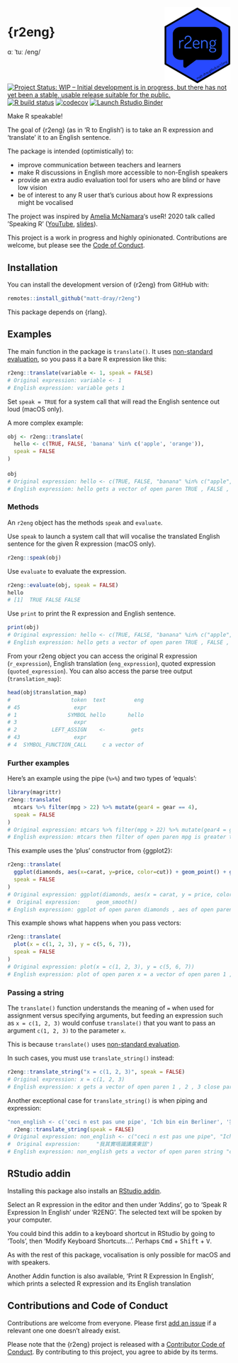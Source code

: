 
<!-- README.md is generated from README.Rmd. Please edit that file -->

<img src="https://raw.githubusercontent.com/matt-dray/stickers/master/output/r2eng_hex.png" width="150" align="right">

# {r2eng}

ɑː ˈtuː /eng/

<!-- badges: start -->

[<img src="https://www.repostatus.org/badges/latest/wip.svg"
target="_blank"
alt="Project Status: WIP – Initial development is in progress, but there has not yet been a stable, usable release suitable for the public." />](https://www.repostatus.org/#wip)
[<img
src="https://github.com/matt-dray/r2eng/workflows/R-CMD-check/badge.svg"
target="_blank" alt="R build status" />](https://github.com/matt-dray/r2eng/actions)
[<img
src="https://codecov.io/gh/matt-dray/r2eng/branch/master/graph/badge.svg"
target="_blank" alt="codecov" />](https://codecov.io/gh/matt-dray/r2eng)
[![Launch Rstudio
Binder](http://mybinder.org/badge_logo.svg)](https://mybinder.org/v2/gh/matt-dray/try-r2eng/master?urlpath=rstudio)
<!-- badges: end -->

Make R speakable!

The goal of {r2eng} (as in ‘R to English’) is to take an R expression
and ‘translate’ it to an English sentence.

The package is intended (optimistically) to:

- improve communication between teachers and learners
- make R discussions in English more accessible to non-English speakers
- provide an extra audio evaluation tool for users who are blind or have
  low vision
- be of interest to any R user that’s curious about how R expressions
  might be vocalised

The project was inspired by
<a href="https://twitter.com/AmeliaMN" target="_blank">Amelia
McNamara</a>‘s useR! 2020 talk called ’Speaking R’
(<a href="https://www.youtube.com/watch?v=ckW9sSdIVAc"
target="_blank">YouTube</a>,
<a href="https://www.amelia.mn/SpeakingR/#1" target="_blank">slides</a>).

This project is a work in progress and highly opinionated. Contributions
are welcome, but please see the
<a href="#conduct" target="_blank">Code of Conduct</a>.

## Installation

You can install the development version of {r2eng} from GitHub with:

``` r
remotes::install_github("matt-dray/r2eng")
```

This package depends on {rlang}.

## Examples

The main function in the package is `translate()`. It uses
<a href="http://adv-r.had.co.nz/Computing-on-the-language.html"
target="_blank">non-standard evaluation</a>, so you pass it a bare R
expression like this:

``` r
r2eng::translate(variable <- 1, speak = FALSE)
# Original expression: variable <- 1
# English expression: variable gets 1
```

Set `speak = TRUE` for a system call that will read the English sentence
out loud (macOS only).

A more complex example:

``` r
obj <- r2eng::translate(
  hello <- c(TRUE, FALSE, 'banana' %in% c('apple', 'orange')),
  speak = FALSE
)

obj
# Original expression: hello <- c(TRUE, FALSE, "banana" %in% c("apple", "orange"))
# English expression: hello gets a vector of open paren TRUE , FALSE , string "banana" matches a vector of open paren string "apple" , string "orange" close paren close paren
```

### Methods

An `r2eng` object has the methods `speak` and `evaluate`.

Use `speak` to launch a system call that will vocalise the translated
English sentence for the given R expression (macOS only).

``` r
r2eng::speak(obj)
```

Use `evaluate` to evaluate the expression.

``` r
r2eng::evaluate(obj, speak = FALSE)
hello
# [1]  TRUE FALSE FALSE
```

Use `print` to print the R expression and English sentence.

``` r
print(obj)
# Original expression: hello <- c(TRUE, FALSE, "banana" %in% c("apple", "orange"))
# English expression: hello gets a vector of open paren TRUE , FALSE , string "banana" matches a vector of open paren string "apple" , string "orange" close paren close paren
```

From your r2eng object you can access the original R expression
(`r_expression`), English translation (`eng_expression`), quoted
expression (`quoted_expression`). You can also access the parse tree
output (`translation_map`):

``` r
head(obj$translation_map)
#                   token  text         eng
# 45                 expr                  
# 1                SYMBOL hello       hello
# 3                  expr                  
# 2           LEFT_ASSIGN    <-        gets
# 43                 expr                  
# 4  SYMBOL_FUNCTION_CALL     c a vector of
```

### Further examples

Here’s an example using the pipe (`%>%`) and two types of ‘equals’:

``` r
library(magrittr)
r2eng::translate(
  mtcars %>% filter(mpg > 22) %>% mutate(gear4 = gear == 4),
  speak = FALSE
)
# Original expression: mtcars %>% filter(mpg > 22) %>% mutate(gear4 = gear == 4)
# English expression: mtcars then filter of open paren mpg is greater than 22 close paren then mutate of open paren gear4 = gear double equals 4 close paren
```

This example uses the ‘plus’ constructor from {ggplot2}:

``` r
r2eng::translate(
  ggplot(diamonds, aes(x=carat, y=price, color=cut)) + geom_point() + geom_smooth(),
  speak = FALSE
)
# Original expression: ggplot(diamonds, aes(x = carat, y = price, color = cut)) + geom_point() + 
#  Original expression:     geom_smooth()
# English expression: ggplot of open paren diamonds , aes of open paren x = carat , y = price , color = cut close paren close paren plus geom_point of open paren close paren plus geom_smooth of open paren close paren
```

This example shows what happens when you pass vectors:

``` r
r2eng::translate(
  plot(x = c(1, 2, 3), y = c(5, 6, 7)),
  speak = FALSE
)
# Original expression: plot(x = c(1, 2, 3), y = c(5, 6, 7))
# English expression: plot of open paren x = a vector of open paren 1 , 2 , 3 close paren , y = a vector of open paren 5 , 6 , 7 close paren close paren
```

### Passing a string

The `translate()` function understands the meaning of `=` when used for
assignment versus specifying arguments, but feeding an expression such
as `x = c(1, 2, 3)` would confuse `translate()` that you want to pass an
argument `c(1, 2, 3)` to the parameter `x`.

This is because `translate()` uses
<a href="http://adv-r.had.co.nz/Computing-on-the-language.html"
target="_blank">non-standard evaluation</a>.

In such cases, you must use `translate_string()` instead:

``` r
r2eng::translate_string("x = c(1, 2, 3)", speak = FALSE)
# Original expression: x = c(1, 2, 3)
# English expression: x gets a vector of open paren 1 , 2 , 3 close paren
```

Another exceptional case for `translate_string()` is when piping and
expression:

``` r
"non_english <- c('ceci n est pas une pipe', 'Ich bin ein Berliner', '我其實唔識講廣東話')" %>% 
  r2eng::translate_string(speak = FALSE)
# Original expression: non_english <- c("ceci n est pas une pipe", "Ich bin ein Berliner", 
#  Original expression:     "我其實唔識講廣東話")
# English expression: non_english gets a vector of open paren string "ceci n est pas une pipe" , string "Ich bin ein Berliner" , string "我其實唔識講廣東話" close paren
```

## RStudio addin

Installing this package also installs an
<a href="https://rstudio.github.io/rstudioaddins/"
target="_blank">RStudio addin</a>.

Select an R expression in the editor and then under ‘Addins’, go to
‘Speak R Expression In English’ under ‘R2ENG’. The selected text will be
spoken by your computer.

You could bind this addin to a keyboard shortcut in RStudio by going to
‘Tools’, then ‘Modify Keyboard Shortcuts…’. Perhaps <kbd>Cmd</kbd> +
<kbd>Shift</kbd> + <kbd>V</kbd>.

As with the rest of this package, vocalisation is only possible for
macOS and with speakers.

Another Addin function is also available, ‘Print R Expression In
English’, which prints a selected R expression and its English
translation

## Contributions and Code of Conduct

Contributions are welcome from everyone. Please first
<a href="https://github.com/matt-dray/r2eng/issues" target="_blank">add
an issue</a> if a relevant one one doesn’t already exist.

Please note that the {r2eng} project is released with a <a
href="https://contributor-covenant.org/version/2/0/CODE_OF_CONDUCT.html"
target="_blank">Contributor Code of Conduct</a>. By contributing to this
project, you agree to abide by its terms.
